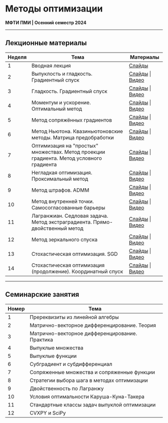 # Методы оптимизации

**МФТИ ПМИ | Осенний семестр 2024**

---

## Лекционные материалы

| Неделя | Тема | Материалы |
|--------|------|-----------|
| 1 | Вводная лекция | [Слайды](Лекции/01%20лекция/ПМИ%20осень%202024%20лекция%201%20презентация.pdf) |
| 2 | Выпуклость и гладкость. Градиентный спуск | [Слайды](Лекции/02%20лекция/ПМИ%20осень%202024%20лекция%202%20презентация.pdf) \| [Видео](https://vkvideo.ru/playlist/-206078025_72/video-206078025_456239868) |
| 3 | Гладкость. Градиентный спуск | [Слайды](Лекции/03%20лекция/ПМИ%20осень%202024%20лекция%203%20презентация.pdf) \| [Видео](https://vkvideo.ru/playlist/-206078025_72/video-206078025_456239869) |
| 4 | Моментум и ускорение. Оптимальный метод | [Слайды](Лекции/04%20лекция/ПМИ%20осень%202024%20лекция%204%20презентация.pdf) \| [Видео](https://vkvideo.ru/playlist/-206078025_72/video-206078025_456239870) |
| 5 | Метод сопряжённых градиентов | [Слайды](Лекции/05%20лекция/ПМИ%20осень%202024%20лекция%205%20презентация.pdf) \| [Видео](https://vkvideo.ru/playlist/-206078025_72/video-206078025_456239871) |
| 6 | Метод Ньютона. Квазиньютоновские методы. Матрица предобработки | [Слайды](Лекции/06%20лекция/ПМИ%20осень%202024%20лекция%206%20презентация.pdf) \| [Видео](https://vkvideo.ru/playlist/-206078025_72/video-206078025_456239872) |
| 7 | Оптимизация на "простых" множествах. Метод проекции градиента. Метод условного градиента | [Слайды](Лекции/07%20лекция/ПМИ%20осень%202024%20лекция%207%20презентация.pdf) \| [Видео](https://vkvideo.ru/playlist/-206078025_72/video-206078025_456239912) |
| 8 | Негладкая оптимизация. Проксимальный метод | [Слайды](Лекции/08%20лекция/ПМИ%20осень%202024%20лекция%208%20презентация.pdf) \| [Видео](https://vkvideo.ru/playlist/-206078025_72/video-206078025_456239914) |
| 9 | Метод штрафов. ADMM | [Слайды](Лекции/09%20лекция/ПМИ%20осень%202024%20лекция%209%20презентация.pdf) \| [Видео](https://vkvideo.ru/playlist/-206078025_72/video-206078025_456239915) |
| 10 | Метод внутренней точки. Самосогласованные барьеры | [Слайды](Лекции/10%20лекция/ПМИ%20осень%202024%20лекция%2010%20презентация.pdf) \| [Видео](https://vkvideo.ru/playlist/-206078025_72/video-206078025_456239932) |
| 11 | Лагранжиан. Седловая задача. Метод экстраградиента. Прямо-двойственный метод | [Слайды](Лекции/11%20лекция/ПМИ%20осень%202024%20лекция%2011%20презентация.pdf) \| [Видео](https://vkvideo.ru/playlist/-206078025_72/video-206078025_456239933) |
| 12 | Метод зеркального спуска | [Слайды](Лекции/12%20лекция/ПМИ%20осень%202024%20лекция%2012%20презентация.pdf) \| [Видео](https://vkvideo.ru/playlist/-206078025_72/video-206078025_456239934) |
| 13 | Стохастическая оптимизация. SGD | [Слайды](Лекции/13%20лекция/ПМИ%20осень%202024%20лекция%2013%20презентация.pdf) \| [Видео](https://vkvideo.ru/playlist/-206078025_72/video-206078025_456239960) |
| 14 | Стохастическая оптимизация (продолжение). Координатный спуск | [Слайды](Лекции/14%20лекция/ПМИ%20осень%202024%20лекция%2014%20презентация.pdf) \| [Видео](https://vkvideo.ru/playlist/-206078025_72/video-206078025_456239961) |

---

## Семинарские занятия

| Номер | Тема |
|-------|------|
| 1 | Пререквизиты из линейной алгебры |
| 2 | Матрично-векторное дифференцирование. Теория |
| 3 | Матрично-векторное дифференцирование. Практика |
| 4 | Выпуклые множества |
| 5 | Выпуклые функции |
| 6 | Субградиент и субдифференциал |
| 7 | Сопряженные множества и сопряженные функции |
| 8 | Стратегии выбора шага в методах оптимизации |
| 9 | Двойственность по Лагранжу |
| 10 | Условия оптимальности Каруша-Куна-Такера |
| 11 | Стандартные классы задач выпуклой оптимизации |
| 12 | CVXPY и SciPy |
